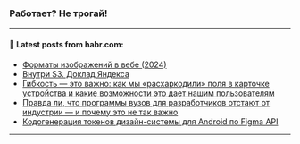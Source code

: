 ### Работает? Не трогай!

---
<!--
#### 🛠️ Technical stack:

![Java](https://img.shields.io/badge/Java-informational?logo=Oracle&style=flat&logoColor=white&color=FF4500)
![Kotlin](https://img.shields.io/badge/Kotlin-informational?logo=Kotlin&style=flat&logoColor=white&color=774D97)
![TS](https://img.shields.io/badge/TypeScript-informational?logo=typeScript&style=flat&logoColor=black&color=017acc)
![Python](https://img.shields.io/badge/Python-informational?logo=Python&style=flat&logoColor=black&color=ffdd54) <br>
![Spring](https://img.shields.io/badge/Spring-informational?logo=Spring&style=flat&logoColor=white&color=6DB33F) 
![SpringBoot](https://img.shields.io/badge/SpringBoot-informational?logo=SpringBoot&style=flat&logoColor=white&color=6DB33F)
![Nest](https://img.shields.io/badge/NestJS-informational?logo=NestJS&style=flat&logoColor=white&color=E0234E) 
![NodeJS](https://img.shields.io/badge/NodeJS-informational?logo=node.js&style=flat&logoColor=white&color=70A760)<br>
![PostgreSQL](https://img.shields.io/badge/PostgreSQL-informational?logo=PostgreSQL&style=flat&logoColor=white&color=DAA520)
![MongoDB](https://img.shields.io/badge/MongoDB-informational?logo=MongoDB&style=flat&logoColor=white&color=870000)
![Apache](https://img.shields.io/badge/Apache-informational?logo=apache&style=flat&logoColor=white&color=f74e28)

___ 


#### 🛠️ Most used languages:

[![Top Langs](https://github-readme-stats-git-master-advtsetting-gmailcom.vercel.app/api/top-langs/?username=zloylis&langs_count=10&hide_title=true&title_color=e6edf3&size_weight=0.5&count_weight=0.5&layout=compact&hide_border=true&theme=dracula)](https://github.com/zloylis)

---
-->

#### 💬 Latest posts from habr.com:

<!-- BLOG-POST-LIST:START -->
- [Форматы изображений в вебе &lpar;2024&rpar;](https://habr.com/ru/articles/803823/?utm_source=habrahabr&utm_medium=rss&utm_campaign=803823)
- [Внутри S3. Доклад Яндекса](https://habr.com/ru/companies/yandex/articles/803703/?utm_source=habrahabr&utm_medium=rss&utm_campaign=803703)
- [Гибкость ― это важно: как мы «расхаркодили» поля в карточке устройства и какие возможности это дает нашим пользователям](https://habr.com/ru/companies/inferit/articles/803695/?utm_source=habrahabr&utm_medium=rss&utm_campaign=803695)
- [Правда ли, что программы вузов для разработчиков отстают от индустрии — и почему это не так важно](https://habr.com/ru/companies/yandex_praktikum/articles/803059/?utm_source=habrahabr&utm_medium=rss&utm_campaign=803059)
- [Кодогенерация токенов дизайн-системы для Android по Figma API](https://habr.com/ru/companies/magnit/articles/803565/?utm_source=habrahabr&utm_medium=rss&utm_campaign=803565)
<!-- BLOG-POST-LIST:END -->

---
<!--[![Top Langs](https://github-readme-stats-git-master-advtsetting-gmailcom.vercel.app/api/top-langs/?username=zloylis&langs_count=10&hide_title=false&title_color=e6edf3&size_weight=0.5&count_weight=0.5&layout=compact&hide_border=true&theme=dracula)](https://github.com/zloylis)
![GitHub stats](https://github-readme-stats-git-master-advtsetting-gmailcom.vercel.app/api?username=zloylis&show_icons=true&hide_border=true&theme=dracula&hide_title=true&include_all_commits=true&count_private=true&hide=contribs&hide_rank=true)-->
